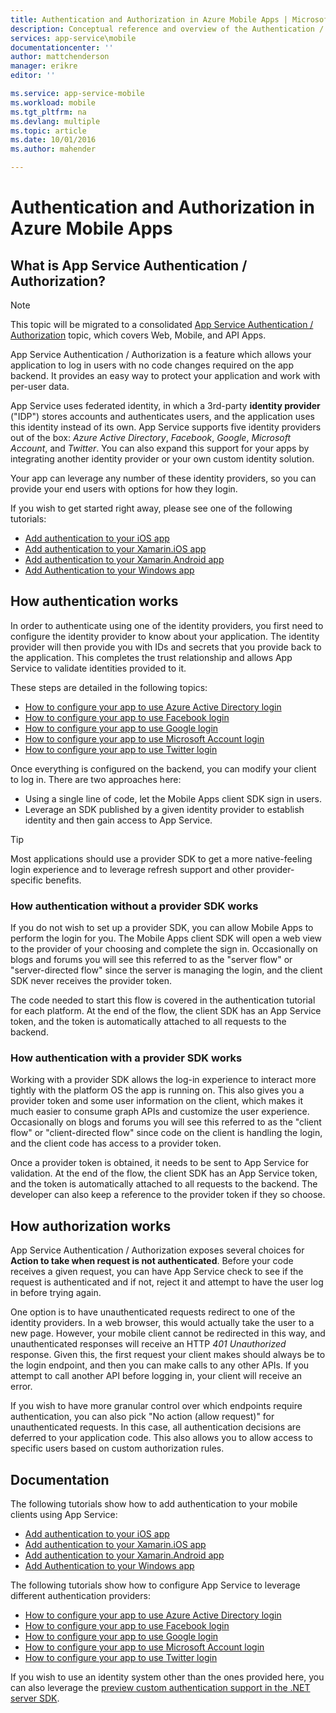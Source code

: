 ```yaml
---
title: Authentication and Authorization in Azure Mobile Apps | Microsoft Docs
description: Conceptual reference and overview of the Authentication / Authorization feature for Azure Mobile Apps
services: app-service\mobile
documentationcenter: ''
author: mattchenderson
manager: erikre
editor: ''

ms.service: app-service-mobile
ms.workload: mobile
ms.tgt_pltfrm: na
ms.devlang: multiple
ms.topic: article
ms.date: 10/01/2016
ms.author: mahender

---
```

# Authentication and Authorization in Azure Mobile Apps
## What is App Service Authentication / Authorization?
> [!NOTE]
> This topic will be migrated to a consolidated [App Service Authentication / Authorization](../app-service/app-service-authentication-overview.md) topic, which covers Web, Mobile, and API Apps.
> 
> 

App Service Authentication / Authorization is a feature which allows your application to log in users with no code changes required on the app backend. It provides an easy way to protect your application and work with per-user data.

App Service uses federated identity, in which a 3rd-party **identity provider** ("IDP") stores accounts and authenticates users, and the application uses this identity instead of its own. App Service supports five identity providers out of the box: *Azure Active Directory*, *Facebook*, *Google*, *Microsoft Account*, and *Twitter*. You can also expand this support for your apps by integrating another identity provider or your own custom identity solution.

Your app can leverage any number of these identity providers, so you can provide your end users with options for how they login.

If you wish to get started right away, please see one of the following tutorials:

* [Add authentication to your iOS app]
* [Add authentication to your Xamarin.iOS app]
* [Add authentication to your Xamarin.Android app]
* [Add Authentication to your Windows app]

## How authentication works
In order to authenticate using one of the identity providers, you first need to configure the identity provider to know about your application. The identity provider will then provide you with IDs and secrets that you provide back to the application. This completes the trust relationship and allows App Service to validate identities provided to it.

These steps are detailed in the following topics:

* [How to configure your app to use Azure Active Directory login]
* [How to configure your app to use Facebook login]
* [How to configure your app to use Google login]
* [How to configure your app to use Microsoft Account login]
* [How to configure your app to use Twitter login]

Once everything is configured on the backend, you can modify your client to log in. There are two approaches here:

* Using a single line of code, let the Mobile Apps client SDK sign in users.
* Leverage an SDK published by a given identity provider to establish identity and then gain access to App Service.

> [!TIP]
> Most applications should use a provider SDK to get a more native-feeling login experience and to leverage refresh support and other provider-specific benefits.
> 
> 

### How authentication without a provider SDK works
If you do not wish to set up a provider SDK, you can allow Mobile Apps to perform the login for you. The Mobile Apps client SDK will open a web view to the provider of your choosing and complete the sign in. Occasionally on blogs and forums you will see this referred to as the "server flow" or "server-directed flow" since the server is managing the login, and the client SDK never receives the provider token.

The code needed to start this flow is covered in the authentication tutorial for each platform. At the end of the flow, the client SDK has an App Service token, and the token is automatically attached to all requests to the backend.

### How authentication with a provider SDK works
Working with a provider SDK allows the log-in experience to interact more tightly with the platform OS the app is running on. This also gives you a provider token and some user information on the client, which makes it much easier to consume graph APIs and customize the user experience. Occasionally on blogs and forums you will see this referred to as the "client flow" or "client-directed flow" since code on the client is handling the login, and the client code has access to a provider token.

Once a provider token is obtained, it needs to be sent to App Service for validation. At the end of the flow, the client SDK has an App Service token, and the token is automatically attached to all requests to the backend. The developer can also keep a reference to the provider token if they so choose.

## How authorization works
App Service Authentication / Authorization exposes several choices for **Action to take when request is not authenticated**. Before your code receives a given request, you can have App Service check to see if the request is authenticated and if not, reject it and attempt to have the user log in before trying again.

One option is to have unauthenticated requests redirect to one of the identity providers. In a web browser, this would actually take the user to a new page. However, your mobile client cannot be redirected in this way, and unauthenticated responses will receive an HTTP *401 Unauthorized* response. Given this, the first request your client makes should always be to the login endpoint, and then you can make calls to any other APIs. If you attempt to call another API before logging in, your client will receive an error.

If you wish to have more granular control over which endpoints require authentication, you can also pick "No action (allow request)" for unauthenticated requests. In this case, all authentication decisions are deferred to your application code. This also allows you to allow access to specific users based on custom authorization rules.

## Documentation
The following tutorials show how to add authentication to your mobile clients using App Service:

* [Add authentication to your iOS app]
* [Add authentication to your Xamarin.iOS app]
* [Add authentication to your Xamarin.Android app]
* [Add Authentication to your Windows app]

The following tutorials show how to configure App Service to leverage different authentication providers:

* [How to configure your app to use Azure Active Directory login]
* [How to configure your app to use Facebook login]
* [How to configure your app to use Google login]
* [How to configure your app to use Microsoft Account login]
* [How to configure your app to use Twitter login]

If you wish to use an identity system other than the ones provided here, you can also leverage the [preview custom authentication support in the .NET server SDK](app-service-mobile-dotnet-backend-how-to-use-server-sdk.md#custom-auth).

[Add authentication to your iOS app]: app-service-mobile-ios-get-started-users.md
[Add authentication to your Xamarin.iOS app]: app-service-mobile-xamarin-ios-get-started-users.md
[Add authentication to your Xamarin.Android app]: app-service-mobile-xamarin-android-get-started-users.md
[Add Authentication to your Windows app]: app-service-mobile-windows-store-dotnet-get-started-users.md

[How to configure your app to use Azure Active Directory login]: app-service-mobile-how-to-configure-active-directory-authentication.md
[How to configure your app to use Facebook login]: app-service-mobile-how-to-configure-facebook-authentication.md
[How to configure your app to use Google login]: app-service-mobile-how-to-configure-google-authentication.md
[How to configure your app to use Microsoft Account login]: app-service-mobile-how-to-configure-microsoft-authentication.md
[How to configure your app to use Twitter login]: app-service-mobile-how-to-configure-twitter-authentication.md
